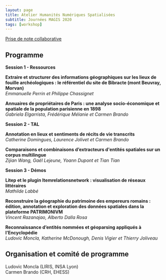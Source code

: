 ```yaml
---
layout: page
title: Atelier Humanités Numériques Spatialisées
subtitle: Journées MAGIS 2020
tags: [workshop]
---
```


[Prise de note collaborative](/assets/AtelierMAGIS2020/Prise-notes-collaborative-Assises_MAGIS2020.pdf)

## Programme



**Session 1 - Ressources**

**Extraire et structurer des informations géographiques sur les lieux de fouille archéologiques : le référentiel du site de Bibracte (mont Beuvray, Morvan)**  
*Emmanuelle Perrin et Philippe Chassignet*  

**​Annuaires de propriétaires de Paris : une analyse socio-économique et spatiale de la population parisienne en 1898**  
*Gabriela Elgarrista, Frédérique Mélanie et Carmen Brando*  


**Session 2 - TAL**

​**Annotation en lieux et sentiments de récits de vie transcrits**  
*Catherine Domingues, Laurence Jolivet et Carmen Brando*  

**Comparaisons et combinaisons d’extracteurs d'entités spatiales sur un corpus multilingue**  
*Zijian Wang, Gaël Lejeune, Yoann Dupont et Tian Tian*  




**Session 3 - Démos**

**Litep et le plugin Itemrelationsnetwork : visualisation de réseaux littéraires**  
*Mathilde Labbé*  


**Reconstruire la géographie du patrimoine des empereurs romains : édition, annotation et exploration des données spatiales dans la plateforme PATRIMONIVM**  
*Vincent Razanajao, Alberto Dalla Rosa*  

**​Reconnaissance d’entités nommées et géoparsing appliqués à l’Encyclopédie**  
*Ludovic Moncla, Katherine McDonough, Denis Vigier et Thierry Joliveau*  


## Organisation et comité de programme

Ludovic Moncla (LIRIS, INSA Lyon)  
Carmen Brando (CRH, EHESS)